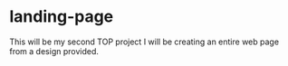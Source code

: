 # landing-page
This will be my second TOP project 
I will be creating an entire web page from a design provided.